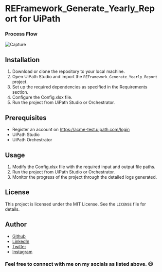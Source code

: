 # REFramework_Generate_Yearly_Report for UiPath


### Process Flow

![Capture](https://github.com/Klaus-in-Tech/REFramework_Generate_Yearly_Report/assets/31986394/3cd4c726-2481-450b-a99a-1521921fbc5d)


## Installation

1. Download or clone the repository to your local machine.
2. Open UiPath Studio and import the `REFramework_Generate_Yearly_Report` project.
3. Set up the required dependencies as specified in the Requirements section.
4. Configure the Config.xlsx file.
5. Run the project from UiPath Studio or Orchestrator.

## Prerequisites
- Register an account on https://acme-test.uipath.com/login
- UiPath Studio
- UiPath Orchestrator

## Usage

1. Modify the Config.xlsx file with the required input and output file paths.
2. Run the project from UiPath Studio or Orchestrator.
3. Monitor the progress of the project through the detailed logs generated.

## License

This project is licensed under the MIT License. See the `LICENSE` file for details.

## Author
- [Github](https://github.com/Klaus-in-Tech)
- [LinkedIn](https://www.linkedin.com/in/kakoozaallanklaus/)
- [Twitter](https://twitter.com/Klaus_in_Tech)
- [Instagram](https://instagram.com/klaus_allan_?igshid=ZDdkNTZiNTM=)

### Feel free to connect with me on my socials as listed above. 😊
